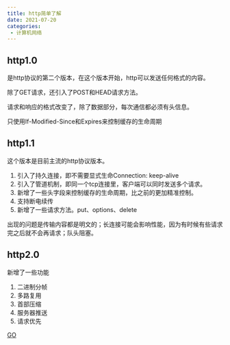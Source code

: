 ```yaml
---
title: http简单了解
date: 2021-07-20
categories: 
 - 计算机网络
---
```


## http1.0
是http协议的第二个版本，在这个版本开始，http可以发送任何格式的内容。

除了GET请求，还引入了POST和HEAD请求方法。

请求和响应的格式改变了，除了数据部分，每次通信都必须有头信息。

只使用If-Modified-Since和Expires来控制缓存的生命周期

## http1.1
这个版本是目前主流的http协议版本。
1. 引入了持久连接，即不需要显式生命Connection: keep-alive
2. 引入了管道机制，即同一个tcp连接里，客户端可以同时发送多个请求。
3. 新增了一些头字段来控制缓存的生命周期，比之前的更加精准控制。
4. 支持断电续传
5. 新增了一些请求方法。put、options、delete

出现的问题是传输内容都是明文的；长连接可能会影响性能，因为有时候有些请求完之后就不会再请求；队头阻塞。


## http2.0
新增了一些功能
1. 二进制分帧
2. 多路复用
3. 首部压缩
4. 服务器推送
5. 请求优先

[GO](http2.md)
